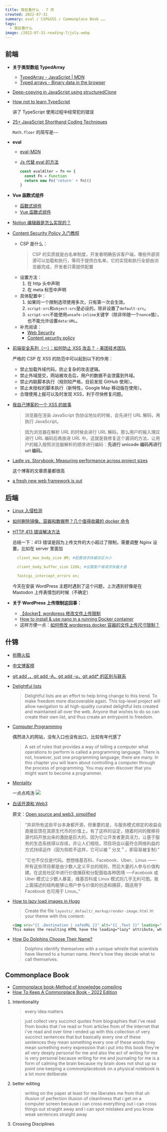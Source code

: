 ```yaml
---
title: 我在看什么 · 7 月
created: 2022-07-31
summary: eval / CSP&XSS / Commonplace Book ……
tags:
  - 我在看什么
image: /2022-07-31-reading-7/july.webp
---
```


## 前端

- **关于类型数组 TypedArray**

  - [TypedArray - JavaScript | MDN](https://developer.mozilla.org/en-US/docs/Web/JavaScript/Reference/Global_Objects/TypedArray)
  - [Typed arrays - Binary data in the browser](https://www.html5rocks.com/en/tutorials/webgl/typed_arrays/)

- [Deep-copying in JavaScript using structuredClone](https://web.dev/structured-clone)
- [How not to learn TypeScript](https://fettblog.eu/how-not-to-learn-typescript/)

  讲了 TypeScript 使用过程中经常犯的错误

- [25+ JavaScript Shorthand Coding Techniques](https://www.sitepoint.com/shorthand-javascript-techniques/)

  `Math.floor` 的简写是`~~`

- **eval**

  - [eval-MDN](https://developer.mozilla.org/zh-CN/docs/Web/JavaScript/Reference/Global_Objects/eval#don.27t_use_eval.21)

  - [Js 代替 eval 的方法](https://blog.csdn.net/yx_xuan/article/details/115342622)
    ```js
    const evalAlter = fn => {
      const Fn = Function
      return new Fn('return' + fn)()
    }
    ```

- **Vue 函数式组件**

  - [函数式组件](https://staging-cn.vuejs.org/guide/extras/render-function.html#functional-components)
  - [Vue 函数式组件](https://juejin.cn/post/6867458052036624392)

- [Notion 编辑器是怎么实现的？](https://www.yuexun.me/blog/how-the-notion-editor-is-implemented/)

- [Content Security Policy 入门教程](https://www.ruanyifeng.com/blog/2016/09/csp.html)
  - CSP 是什么：
    > CSP 的实质就是白名单制度，开发者明确告诉客户端，哪些外部资源可以加载和执行，等同于提供白名单。它的实现和执行全部由浏览器完成，开发者只需提供配置
  - 设置方法：
    1. 在 http 头中声明
    2. 在 meta 标签中声明
  - 具体配置中：
    1. 如果同一个限制选项使用多次，只有第一次会生效。
    2. `script-src`和`object-src`是必设的，除非设置了`default-src`。
    3. `script-src`不能使用`unsafe-inline`关键字（除非伴随一个`nonce`值），也不能允许设置`data:URL`。
  - 补充阅读：
    - [Web Security](https://infosec.mozilla.org/guidelines/web_security#content-security-policy)
    - [Content security policy](https://web.dev/csp/)
- [前端安全系列（一）：如何防止 XSS 攻击？ - 美团技术团队](https://tech.meituan.com/2018/09/27/fe-security.html)

  严格的 CSP 在 XSS 的防范中可以起到以下的作用：

  - 禁止加载外域代码，防止复杂的攻击逻辑。
  - 禁止外域提交，网站被攻击后，用户的数据不会泄露到外域。
  - 禁止内联脚本执行（规则较严格，目前发现 GitHub 使用）。
  - 禁止未授权的脚本执行（新特性，Google Map 移动版在使用）。
  - 合理使用上报可以及时发现 XSS，利于尽快修复问题。

- [我自己博客的一个 XSS 的故事](https://www.leavesongs.com/PENETRATION/xss-from-my-blog.html)

  > 浏览器在渲染 JavaScript 伪协议地址的时候，会先进行 URL 解码，再执行 JavaScript。

  > 因为浏览器在解析 URL 的时候会进行 URL 解码，那么用户的输入理应进行 URL 编码后再放进 URL 中。这就是我修复这个漏洞的方法，让用户的输入按照浏览器解析的顺序进行编码：**先进行 unicode 编码再进行 url 编码。**

- [Ladle vs. Storybook: Measuring performance across project sizes](https://blog.logrocket.com/ladle-storybook-performance-project-sizes/)

  这个博客的文章质量都很高

- [a fresh new web framework is out](https://www.youtube.com/watch?v=4boXExbbGCk)

## 后端

- [Linux 入侵检测](https://www.cnblogs.com/sanduo1314/p/7458415.html)
- [如何删除镜像、容器和数据卷？几个值得收藏的 docker 命令](https://juejin.cn/post/6914846299607171080)
- [HTTP 413 错误解决方法](https://www.cnblogs.com/jiahm/p/12357503.html)

  总结一下：413 错误是因为上传文件的大小超过了限制，需要调整 Nginx 设置，比如在 server 里面加

  ```yaml
    client_max_body_size 8M; #配置请求体缓存区大小

    client_body_buffer_size 128k; #设置客户端请求体最大值

    fastcgi_intercept_errors on;
  ```

  今天在安装 WordPress 主题时遇到了这个问题，上次遇到好像是在 Mastodon 上传表情包的时候（不确定）

- **关于 WordPress 上传限制这回事：**
  - [【docker】wordpress 修改文件上传限制](https://blog.csdn.net/j84491135/article/details/105977073)
  - [How to install & use nano in a running Docker container](https://techoverflow.net/2019/10/13/how-to-install-use-nano-in-a-running-docker-container/)
  - 这样方便一点：[如何修改 wordpress docker 容器的文件上传尺寸限制？](https://blog.csdn.net/sitebus/article/details/97648177)

## 什锦

- [折腾火狐](https://mp.weixin.qq.com/s/HvDKWRPXZbFK4T8pXZTWNg)
- [中文博客榜](https://xyzrank.com/)
- [git add .，git add -A，git add -u，git add\* 的区别与联系](https://dingxuewen.com/article/about-git-add/)
- [Delightful lists](https://delightful.club/)

  > Delightful lists are an effort to help bring change to this trend. To make freedom more discoverable again. This top-level project will allow navigation to all high-quality curated delightful lists created and maintained all over the web.
  > Anyone that wishes to do so can create their own list, and thus create an entrypoint to freedom.

- [Computer Programming](https://homepage.cs.uri.edu/faculty/wolfe/book/Readings/Reading13.htm)

  偶然进入的网站，没有入口也没有出口，比较有年代感了

  > A set of rules that provides a way of telling a computer what operations to perform is called a programming language. There is not, however, just one programming language; there are many. In this chapter you will learn about controlling a computer through the process of programming. You may even discover that you might want to become a programmer.

- [Mentality](https://alearningaday.blog/2022/07/11/mentality/)

  一点点鸡汤
  ![](https://alearningadayblog.files.wordpress.com/2022/07/image-2.png)

- [白话开源和 Web3](https://mp.weixin.qq.com/s/6B8z5NJzsDNN54EIF9oRzQ)

  原文：[Open source and web3, simplified​](https://www.flyingpenguins.io/p/open-source-and-web3-simplified)

  > “并非所有这些平台本身都开源，但重要的是，与服务模式绑定的收益会直接反馈在其原生代币的价值上。有了这样的设定，随着时间的推移将源代码开放出来的激励是巨大的，因为它让开发者更具活力，让基于服务的生态系统得以存续，并让人们相信，项目将会以最符合网络利益的方式持续运作（因为倘若不这样，它可以被＂分叉＂，即容易被复制）”

  > “它也不仅仅是代码。想想维基百科、Facebook、Uber、Linux —— 所有这些项目都是由少数人定义平台的规则，然后大量的人参与价值构建。在这些社区中进行价值捕获和分配面临各种困境 ──Facebook 或 Uber 模式让少数人暴富，维基百科或 Linux 模式则几乎无利可图。我上面描述的结构能够让用户参与价值的创造和捕获，既适用于 Facebook 也可用于 Linux。”

- [How to lazy load images in Hugo](https://flaviocopes.com/lazy-load-images-hugo/)

  > Create the file `layouts/_default/_markup/render-image.html` in your theme with this content:

  ```html
  <img src="{{ .Destination | safeURL }}" alt="{{ .Text }}" loading="lazy" />
  This makes the resulting HTML have the loading="lazy" attribute, which lazily loads images.
  ```

- [How Do Dolphins Choose Their Name?](https://www.discovermagazine.com/planet-earth/how-do-dolphins-choose-their-name)
  > Dolphins identify themselves with a unique whistle that scientists have likened to a human name. Here's how they decide what to call themselves.

## Commonplace Book

- [Commonplace book-Method of knowledge compiling](https://en.wikipedia.org/wiki/Commonplace_book)
- [How To Keep A Commonplace Book - 2022 Edition](https://www.youtube.com/watch?v=NPqjgN-pNDw)

1. Intentionality

   > every idea matters

   > just collect very succinct quotes from biographies that i've read from books that i've read or from articles from of the internet that i've read and over time i ended up with this collection of very succinct sentences that but basically every one of these sentences they mean something every one of these words they mean something every expression that i put into this book they're all very deeply personal for me and also the act of writing for me is very personal because writing for me and journaling for me is a form of calming the brain because my brain does not shut up so point one keeping a commonplacebook on a physical notebook is a lot more deliberate

2. better editing
   > writing on the paper at least
   > for me liberates me from that uh illusion of
   > perfection illusion of cleanliness that i get on a computer screen because i can
   > cross everything out i can cross things out straight away and i can spot
   > mistakes and you know weak sentences straight away
3. Crossing Disciplines

